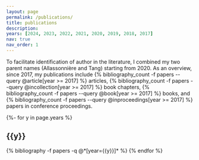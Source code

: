```yaml
---
layout: page
permalink: /publications/
title: publications
description:
years: [2024, 2023, 2022, 2021, 2020, 2019, 2018, 2017]
nav: true
nav_order: 1
---
```

<!-- _pages/publications.md -->
<div class="publications">

To facilitate identification of author in the literature, I combined my two parent names (Allassonnière and Tang)  starting from 2020. As an overview, since 2017, my publications include {% bibliography_count -f papers --query @article[year >= 2017] %} articles, {% bibliography_count -f papers --query @incollection[year >= 2017] %} book chapters, {% bibliography_count -f papers --query @book[year >= 2017] %} books, and {% bibliography_count -f papers --query @inproceedings[year >= 2017] %} papers in conference proceedings.

{%- for y in page.years %}
  <h2 class="year">{{y}}</h2>
  {% bibliography -f papers -q @*[year={{y}}]* %}
{% endfor %}
 
</div>

